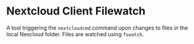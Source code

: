 # Nextcloud Client Filewatch

A tool triggering the `nextcloudcmd` command upon changes to files in the local 
Nexcloud folder. Files are watched using `fswatch`. 
